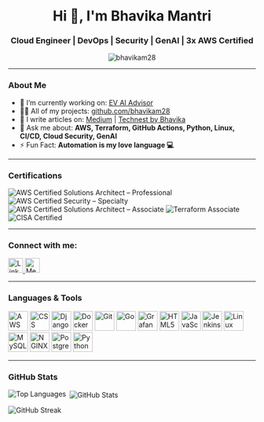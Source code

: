 <h1 align="center">Hi 👋, I'm Bhavika Mantri</h1>
<h3 align="center">Cloud Engineer | DevOps | Security | GenAI | 3x AWS Certified</h3>

<p align="center">
  <img src="https://komarev.com/ghpvc/?username=bhavikam28&label=Profile%20views&color=0e75b6&style=flat" alt="bhavikam28" />
</p>

---

### About Me

- 🔭 I’m currently working on: [EV AI Advisor](https://github.com/bhavikam28/ev-ai-advisor)
- 👨‍💻 All of my projects: [github.com/bhavikam28](https://github.com/bhavikam28)
- 📝 I write articles on: [Medium](https://medium.com/@bhavi.28.mantri) | [Technest by Bhavika](https://technestbybhavika.com)
- 💬 Ask me about: **AWS, Terraform, GitHub Actions, Python, Linux, CI/CD, Cloud Security, GenAI**
- ⚡ Fun Fact: **Automation is my love language 💻**

---

### Certifications

![AWS Certified Solutions Architect – Professional](https://img.shields.io/badge/AWS%20Certified%20Solutions%20Architect%20–%20Professional-%230073A6?style=for-the-badge&logo=amazon-aws&logoColor=white)
![AWS Certified Security – Specialty](https://img.shields.io/badge/AWS%20Certified%20Security%20–%20Specialty-%23232F3E?style=for-the-badge&logo=amazon-aws&logoColor=white)
![AWS Certified Solutions Architect – Associate](https://img.shields.io/badge/AWS%20Certified%20Solutions%20Architect%20–%20Associate-%23FF9900?style=for-the-badge&logo=amazon-aws&logoColor=white)
![Terraform Associate](https://img.shields.io/badge/HashiCorp%20Terraform%20Associate-%235835CC?style=for-the-badge&logo=terraform&logoColor=white)
![CISA Certified](https://img.shields.io/badge/CISA%20Certified-%23E60000?style=for-the-badge&logo=isecom&logoColor=white)

---

### Connect with me:

<p align="left">
  <a href="https://linkedin.com/in/bhavika-mantri" target="_blank">
    <img src="https://cdn.jsdelivr.net/gh/devicons/devicon/icons/linkedin/linkedin-original.svg" alt="LinkedIn" width="30" />
  </a>
  <a href="https://medium.com/@bhavi.28.mantri" target="_blank">
    <img src="https://cdn.jsdelivr.net/gh/devicons/devicon/icons/markdown/markdown-original.svg" alt="Medium" width="30" />
  </a>
</p>

---

### Languages & Tools

<p align="left">
  <img src="https://cdn.jsdelivr.net/gh/devicons/devicon/icons/amazonwebservices/amazonwebservices-original-wordmark.svg" width="40" alt="AWS" />
  <img src="https://cdn.jsdelivr.net/gh/devicons/devicon/icons/css3/css3-original-wordmark.svg" width="40" alt="CSS" />
  <img src="https://cdn.jsdelivr.net/gh/devicons/devicon/icons/django/django-plain.svg" width="40" alt="Django" />
  <img src="https://cdn.jsdelivr.net/gh/devicons/devicon/icons/docker/docker-original-wordmark.svg" width="40" alt="Docker" />
  <img src="https://cdn.jsdelivr.net/gh/devicons/devicon/icons/git/git-original.svg" width="40" alt="Git" />
  <img src="https://cdn.jsdelivr.net/gh/devicons/devicon/icons/go/go-original.svg" width="40" alt="Go" />
  <img src="https://cdn.jsdelivr.net/gh/devicons/devicon/icons/grafana/grafana-original.svg" width="40" alt="Grafana" />
  <img src="https://cdn.jsdelivr.net/gh/devicons/devicon/icons/html5/html5-original-wordmark.svg" width="40" alt="HTML5" />
  <img src="https://cdn.jsdelivr.net/gh/devicons/devicon/icons/javascript/javascript-original.svg" width="40" alt="JavaScript" />
  <img src="https://cdn.jsdelivr.net/gh/devicons/devicon/icons/jenkins/jenkins-original.svg" width="40" alt="Jenkins" />
  <img src="https://cdn.jsdelivr.net/gh/devicons/devicon/icons/linux/linux-original.svg" width="40" alt="Linux" />
  <img src="https://cdn.jsdelivr.net/gh/devicons/devicon/icons/mysql/mysql-original-wordmark.svg" width="40" alt="MySQL" />
  <img src="https://cdn.jsdelivr.net/gh/devicons/devicon/icons/nginx/nginx-original.svg" width="40" alt="NGINX" />
  <img src="https://cdn.jsdelivr.net/gh/devicons/devicon/icons/postgresql/postgresql-original-wordmark.svg" width="40" alt="PostgreSQL" />
  <img src="https://cdn.jsdelivr.net/gh/devicons/devicon/icons/python/python-original.svg" width="40" alt="Python" />
</p>

---

### GitHub Stats

<p>
  <img align="left" src="https://github-readme-stats.vercel.app/api/top-langs?username=bhavikam28&show_icons=true&locale=en&layout=compact" alt="Top Languages" />
</p>

<p>&nbsp;<img align="center" src="https://github-readme-stats.vercel.app/api?username=bhavikam28&show_icons=true&locale=en" alt="GitHub Stats" /></p>

<p><img align="center" src="https://github-readme-streak-stats.herokuapp.com/?user=bhavikam28&" alt="GitHub Streak" /></p>

